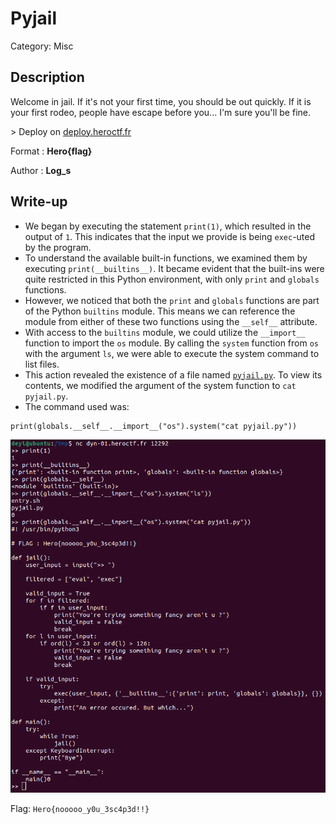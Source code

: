 # Pyjail
Category: Misc

## Description
Welcome in jail. If it's not your first time, you should be out quickly. If it is your first rodeo, people have escape before you... I'm sure you'll be fine.

\> Deploy on [deploy.heroctf.fr](https://deploy.heroctf.fr/)

Format : **Hero{flag}**

Author : **Log_s**

## Write-up
- We began by executing the statement `print(1)`, which resulted in the output of `1`. This indicates that the input we provide is being `exec`-uted by the program.
- To understand the available built-in functions, we examined them by executing `print(__builtins__)`. It became evident that the built-ins were quite restricted in this Python environment, with only `print` and `globals` functions.
- However, we noticed that both the `print` and `globals` functions are part of the Python `builtins` module. This means we can reference the module from either of these two functions using the `__self__` attribute.
- With access to the `builtins` module, we could utilize the `__import__` function to import the `os` module. By calling the `system` function from `os` with the argument `ls`, we were able to execute the system command to list files.
- This action revealed the existence of a file named [`pyjail.py`](solution/pyjail.py). To view its contents, we modified the argument of the system function to `cat pyjail.py`.
- The command used was:
```
print(globals.__self__.__import__("os").system("cat pyjail.py"))
```

![](solution/image.png)

Flag: `Hero{nooooo_y0u_3sc4p3d!!}`
